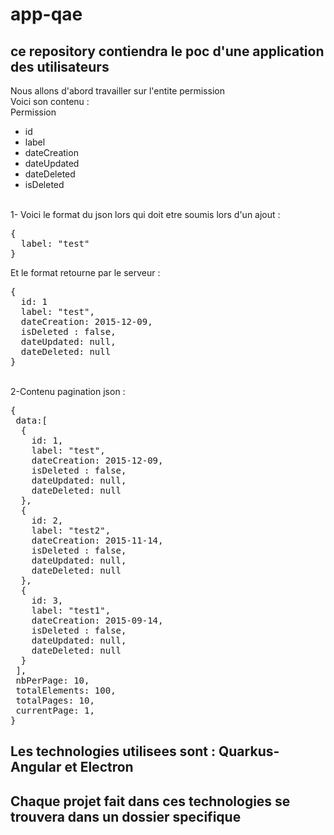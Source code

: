 # app-qae
## ce repository contiendra le poc d'une application des utilisateurs
Nous allons d'abord travailler sur l'entite permission<br>
Voici son contenu : <br>
Permission
  -  id
  -  label
  -  dateCreation
  -  dateUpdated
  -  dateDeleted
  -  isDeleted
<br/>  
1- Voici le format du json lors qui doit etre soumis lors d'un ajout : <br/>
<pre>
{
  label: "test"
}  
</pre>
Et le format retourne par le serveur :
<pre>
{
  id: 1
  label: "test",
  dateCreation: 2015-12-09,
  isDeleted : false,
  dateUpdated: null,
  dateDeleted: null
} 
</pre><br/>
2-Contenu pagination json :
<pre>
{
 data:[
  { 
    id: 1,
    label: "test",
    dateCreation: 2015-12-09,
    isDeleted : false,
    dateUpdated: null,
    dateDeleted: null
  },
  { 
    id: 2,
    label: "test2",
    dateCreation: 2015-11-14,
    isDeleted : false,
    dateUpdated: null,
    dateDeleted: null
  },
  { 
    id: 3,
    label: "test1",
    dateCreation: 2015-09-14,
    isDeleted : false,
    dateUpdated: null,
    dateDeleted: null
  }
 ],
 nbPerPage: 10,
 totalElements: 100,
 totalPages: 10,
 currentPage: 1,
}
</pre>

## Les technologies utilisees sont : Quarkus-Angular et Electron
## Chaque projet fait dans ces technologies se trouvera dans un dossier specifique
